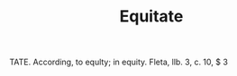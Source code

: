 ---
title: Equitate
letter: E
permalink: "/definitions/bld-equitate.html"
body: TATE. According, to equlty; in equity. Fleta, llb. 3, c. 10, $ 3
published_at: '2018-07-07'
source: Black's Law Dictionary 2nd Ed (1910)
layout: post
---